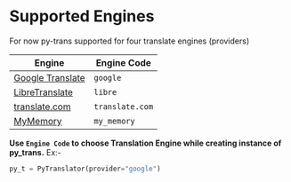 # Supported Engines
For now py-trans supported for four translate engines (providers)


|                      Engine                      |   Engine Code   |
| ------------------------------------------------ | --------------- |
|[Google Translate](https://translate.google.com/) | `google`        |
|[LibreTranslate](https://libretranslate.com/)     | `libre`         |
|[translate.com](https://www.translate.com/)       | `translate.com` |
|[MyMemory](https://mymemory.translated.net/)      | `my_memory`     |


**Use `Engine Code` to choose Translation Engine while creating instance of py_trans.**
Ex:-
```python
py_t = PyTranslator(provider="google")
```
